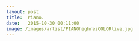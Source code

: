 ```yaml
---
layout: post
title:  Piano.
date:   2015-10-30 00:11:00
image: /images/artist/PIANOhighrezCOLORlive.jpg
---
```


	